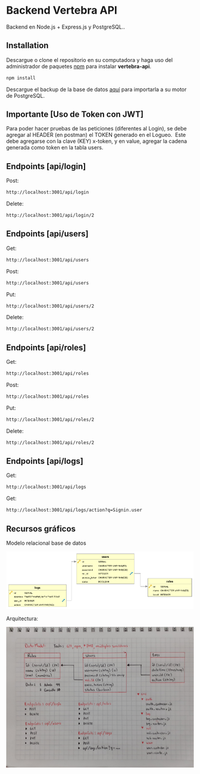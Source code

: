 # Backend Vertebra API

Backend en Node.js + Express.js y PostgreSQL..

## Installation

Descargue o clone el repositorio en su computadora y haga uso del administrador de paquetes [npm](https://www.npmjs.com/) para instalar **vertebra-api**.

```bash
npm install
```

Descargue el backup de la base de datos [aquí](https://github.com/joanayala/vertebra-api/tree/main/api-documentation/db_backup) para importarla  a su motor de PostgreSQL.

## Importante [Uso de Token con JWT]
Para poder hacer pruebas de las peticiones (diferentes al Login), se debe agregar al HEADER (en postman) el TOKEN generado en el Logueo.  Este debe agregarse con la clave (KEY) x-token, y en value, agregar la cadena generada como token en la tabla users.

## Endpoints [api/login]
Post:
```bash
http://localhost:3001/api/login
```
Delete:
```bash
http://localhost:3001/api/login/2
```
## Endpoints [api/users]
Get:
```bash
http://localhost:3001/api/users
```
Post:
```bash
http://localhost:3001/api/users
```
Put:
```bash
http://localhost:3001/api/users/2
```
Delete:
```bash
http://localhost:3001/api/users/2
```

## Endpoints [api/roles]
Get:
```bash
http://localhost:3001/api/roles
```
Post:
```bash
http://localhost:3001/api/roles
```
Put:
```bash
http://localhost:3001/api/roles/2
```
Delete:
```bash
http://localhost:3001/api/roles/2
```

## Endpoints [api/logs]
Get:
```bash
http://localhost:3001/api/logs
```
Get:
```bash
http://localhost:3001/api/logs/action?q=Signin.user
```

## Recursos gráficos

Modelo relacional base de datos

![alt text](https://github.com/joanayala/vertebra-api/blob/main/api-documentation/vertebra-api_db.png)

Arquitectura:

![alt text](https://github.com/joanayala/vertebra-api/blob/main/api-documentation/architecture.jpg)